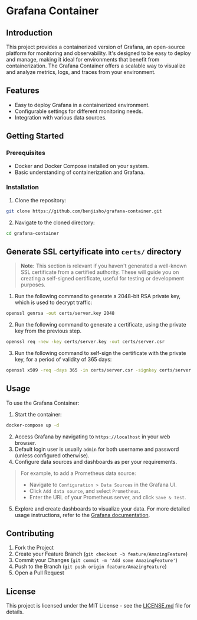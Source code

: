 # Grafana Container

## Introduction
This project provides a containerized version of Grafana, an open-source platform for monitoring and observability. It's designed to be easy to deploy and manage, making it ideal for environments that benefit from containerization. The Grafana Container offers a scalable way to visualize and analyze metrics, logs, and traces from your environment.

## Features
- Easy to deploy Grafana in a containerized environment.
- Configurable settings for different monitoring needs.
- Integration with various data sources.

## Getting Started
### Prerequisites
- Docker and Docker Compose installed on your system.
- Basic understanding of containerization and Grafana.

### Installation
1. Clone the repository:
```bash
git clone https://github.com/benjisho/grafana-container.git
```
2. Navigate to the cloned directory:
```bash
cd grafana-container
```

## Generate SSL certyificate into `certs/` directory
> **Note:** This section is relevant if you haven't generated a well-known SSL certificate from a certified authority.
> These will guide you on creating a self-signed certificate, useful for testing or development purposes.

1. Run the following command to generate a 2048-bit RSA private key, which is used to decrypt traffic:
```bash
openssl genrsa -out certs/server.key 2048
```
2. Run the following command to generate a certificate, using the private key from the previous step.
```bash
openssl req -new -key certs/server.key -out certs/server.csr
```
3. Run the following command to self-sign the certificate with the private key, for a period of validity of 365 days:
```bash
openssl x509 -req -days 365 -in certs/server.csr -signkey certs/server.key -out certs/server.crt
```

## Usage
To use the Grafana Container:
1. Start the container:
```bash
docker-compose up -d
```
2. Access Grafana by navigating to `https://localhost` in your web browser.
3. Default login user is usually `admin` for both username and password (unless configured otherwise).
4. Configure data sources and dashboards as per your requirements.
> For example, to add a Prometheus data source:
> - Navigate to `Configuration > Data Sources` in the Grafana UI.
> - Click `Add data source`, and select `Prometheus`.
> - Enter the URL of your Prometheus server, and click `Save & Test`.
5. Explore and create dashboards to visualize your data.
For more detailed usage instructions, refer to the [Grafana documentation](https://grafana.com/docs/).

## Contributing
1. Fork the Project
2. Create your Feature Branch (`git checkout -b feature/AmazingFeature`)
3. Commit your Changes (`git commit -m 'Add some AmazingFeature'`)
4. Push to the Branch (`git push origin feature/AmazingFeature`)
5. Open a Pull Request

## License
This project is licensed under the MIT License - see the [LICENSE.md](LICENSE.md) file for details.